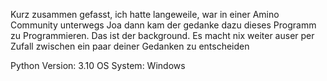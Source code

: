 Kurz zusammen gefasst, ich hatte langeweile, war in einer Amino Community unterwegs
Joa dann kam der gedanke dazu dieses Programm zu Programmieren.
Das ist der background.
Es macht nix weiter auser per Zufall zwischen ein paar deiner Gedanken zu entscheiden

Python Version: 3.10
OS System: Windows
